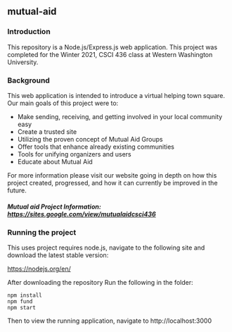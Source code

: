 ## mutual-aid

### Introduction

This repository is a Node.js/Express.js web application. This project was completed for the Winter 2021, CSCI 436 class at Western Washington University.

### Background

This web application is intended to introduce a virtual helping town square. Our main goals of this project were to:

- Make sending, receiving, and getting involved in your local community easy
- Create a trusted site
- Utilizing the proven concept of Mutual Aid Groups 
- Offer tools that enhance already existing communities
- Tools for unifying organizers and users 
- Educate about Mutual Aid 

For more information please visit our website going in depth on how this project created, progressed, and how it can currently be improved in the future.

##### Mutual aid Project Information: https://sites.google.com/view/mutualaidcsci436



### Running the project

This uses project requires node.js, navigate to the following site and download the latest stable version:

https://nodejs.org/en/

After downloading the repository Run the following in the folder:

```
npm install
npm fund
npm start
```

Then to view the running application, navigate to http://localhost:3000